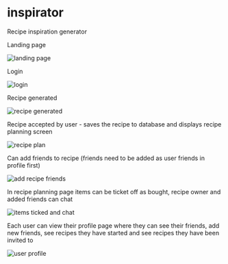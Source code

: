 # inspirator
Recipe inspiration generator

Landing page

![landing page](https://i.gyazo.com/f244e4008b7e05c833a27a54cff1c6d2.png)

Login

![login](https://i.gyazo.com/f0c1d4376c2b109d581196e64fccba61.png)

Recipe generated

![recipe generated](https://i.gyazo.com/e28b7eec4a94bd1701815a72f0859ec7.png)

Recipe accepted by user - saves the recipe to database and displays recipe planning screen

![recipe plan](https://i.gyazo.com/39b54aeecb7d8aa5db0d8a8ab12b7c6b.png)

Can add friends to recipe (friends need to be added as user friends in profile first)

![add recipe friends](https://i.gyazo.com/b5ac402f0496b3d7c6134c2f64a6d78e.png)

In recipe planning page items can be ticket off as bought, recipe owner and added friends can chat

![items ticked and chat](https://i.gyazo.com/22971471c84192edd72dda7c64f9bee1.png)

Each user can view their profile page where they can see their friends, add new friends, see recipes they have started and see recipes they have been invited to

![user profile](https://i.gyazo.com/7d53fc03520000188844a211930353c1.png)
